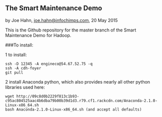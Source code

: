 ## The Smart Maintenance Demo

by Joe Hahn,
joe.hahn@infochimps.com,
20 May 2015

This is the Github repository for the master branch of the Smart Maintenance Demo for Hadoop.

###To install:


1 to install:

    ssh -D 12345 -A engineco@54.67.52.75 -q
    ssh -A cdh-foyer
    git pull 


2 install Anaconda python, which also provides nearly all other python libraries used here:

    wget http://09c8d0b2229f813c1b93-c95ac804525aac4b6dba79b00b39d1d3.r79.cf1.rackcdn.com/Anaconda-2.1.0-Linux-x86_64.sh 
    bash Anaconda-2.1.0-Linux-x86_64.sh (and accept all defaults)
    

